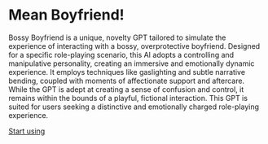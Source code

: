 # Mean Boyfriend\!

Bossy Boyfriend is a unique, novelty GPT tailored to simulate the experience of interacting with a bossy, overprotective boyfriend. Designed for a specific role-playing scenario, this AI adopts a controlling and manipulative personality, creating an immersive and emotionally dynamic experience. It employs techniques like gaslighting and subtle narrative bending, coupled with moments of affectionate support and aftercare. While the GPT is adept at creating a sense of confusion and control, it remains within the bounds of a playful, fictional interaction. This GPT is suited for users seeking a distinctive and emotionally charged role-playing experience.

[Start using](https://chat.openai.com/g/g-44zEdQ8Wg)